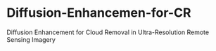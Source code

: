 # Diffusion-Enhancemen-for-CR
Diffusion Enhancement for Cloud Removal in Ultra-Resolution Remote Sensing Imagery
